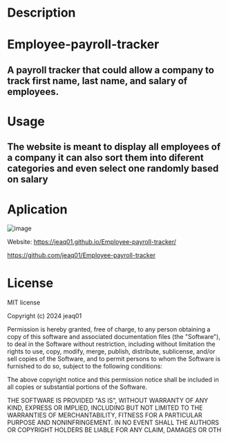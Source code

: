 # Description
# Employee-payroll-tracker
## A payroll tracker that could allow a company to track first name, last name, and salary of employees.

# Usage
## The website is meant to display all employees of a company it can also sort them into diferent categories and even select one randomly based on salary 

# Aplication
 
![image](https://github.com/jeaq01/Employee-payroll-tracker/assets/168700847/b3a776ec-2f6c-4753-bb68-29d04edd4c66)

 

 Website: https://jeaq01.github.io/Employee-payroll-tracker/

 https://github.com/jeaq01/Employee-payroll-tracker


# License
MIT license

Copyright (c) 2024 jeaq01

Permission is hereby granted, free of charge, to any person obtaining a copy of this software and associated documentation files (the "Software"), to deal in the Software without restriction, including without limitation the rights to use, copy, modify, merge, publish, distribute, sublicense, and/or sell copies of the Software, and to permit persons to whom the Software is furnished to do so, subject to the following conditions:

The above copyright notice and this permission notice shall be included in all copies or substantial portions of the Software.

THE SOFTWARE IS PROVIDED "AS IS", WITHOUT WARRANTY OF ANY KIND, EXPRESS OR IMPLIED, INCLUDING BUT NOT LIMITED TO THE WARRANTIES OF MERCHANTABILITY, FITNESS FOR A PARTICULAR PURPOSE AND NONINFRINGEMENT. IN NO EVENT SHALL THE AUTHORS OR COPYRIGHT HOLDERS BE LIABLE FOR ANY CLAIM, DAMAGES OR OTH
